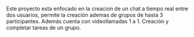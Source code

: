 Este proyecto esta enfocado en la creacion de un chat a tiempo real entre dos usuarios, permite la creación ademas de grupos de hasta 3 participantes. 
Además cuenta con videollamadas 1 a 1.
Creación y completar tareas de un grupo.
